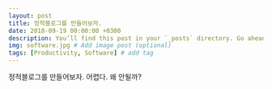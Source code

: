 ```yaml
---
layout: post
title: 정적블로그를 만들어보자.
date: 2018-09-19 00:00:00 +0300
description: You’ll find this post in your `_posts` directory. Go ahead and edit it and re-build the site to see your changes. # Add post description (optional)
img: software.jpg # Add image post (optional)
tags: [Productivity, Software] # add tag
---
```


정적블로그를 만들어보자. 어렵다.
왜 안될까?
